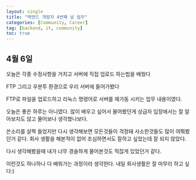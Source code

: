 ```yaml
---
layout: single
title: "백엔드 개발자 4번쨰 날 업무"
categories: [Community, Career]
tag: [backend, it, community]
toc: true
---
```




## 4월 6일

오늘은 각종 수정사항을 거치고 서버에 직접 업로드 하는법을 배웠다

FTP 그리고 우분투 환경으로 우리 서버에 들어가봤다

FTP로 파일을 업로드하고 리눅스 명령어로 서버를 재가동 시키는 업무 내용이였다.



오늘은 좋은 하루는 아니였다. 많이 배우고 싶어서 물어봤던게 상급자 입장에서는 잘 알아보지도 않고 물어보나 생각했나보다.

쓴소리를 살짝 들었지만 다시 생각해보면 모든것들이 걱정돼 사소한것들도 많이 여쭤봤던거 같다. 회사 생활을 해본적이 없어 조심하면서도 잘하고 싶었는데 잘 되지 않았다.

다시 생각해봤을때 내가 너무 경솔하게 물어본것도 적잖게 있었던거 같다.

이런것도 하나하나 다 배워가는 과정이라 생각한다. 내일 회사생활은 잘 마무리 하고 싶다:)
